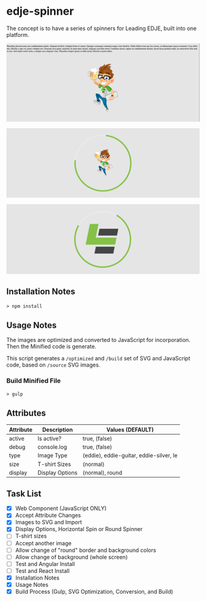 # edje-spinner
 
The concept is to have a series of spinners for Leading EDJE, built into one platform.

![Demo Image 1](./images/DEMO-01.png)

![Demo Image 2](./images/DEMO-02.png)

![Demo Image 3](./images/DEMO-03.png)

## Installation Notes

```script
> npm install
```

## Usage Notes

The images are optimized and converted to JavaScript for incorporation. Then the Minified code is generate.

This script generates a `/optimized` and `/build` set of SVG and JavaScript code, based on `/source` SVG images.

### Build Minified File

```script
> gulp
```

## Attributes

| Attribute | Description | Values (DEFAULT) |
|-----------|-------------|------------------|
| active | Is active? | true, (false) |
| debug | console.log | true, (false) |
| type | Image Type | (eddie), eddie-guitar, eddie-silver, le |
| size | T-shirt Sizes | (normal) |
| display | Display Options | (normal), round |

## Task List

- [x] Web Component (JavaScript ONLY)
- [x] Accept Attribute Changes
- [x] Images to SVG and Import
- [x] Display Options, Horizontal Spin or Round Spinner
- [ ] T-shirt sizes
- [ ] Accept another image
- [ ] Allow change of "round" border and background colors
- [ ] Allow change of background (whole screen)
- [ ] Test and Angular Install
- [ ] Test and React Install
- [x] Installation Notes
- [x] Usage Notes
- [x] Build Process (Gulp, SVG Optimization, Conversion, and Build)
